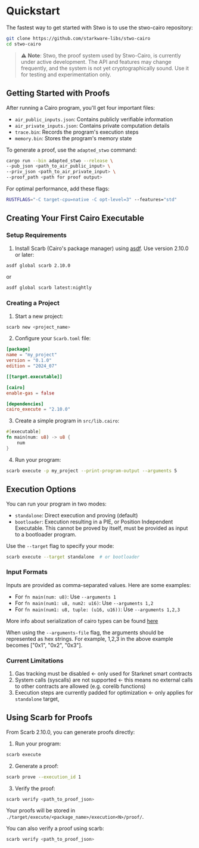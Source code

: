 # Quickstart

The fastest way to get started with Stwo is to use the stwo-cairo repository:

```bash
git clone https://github.com/starkware-libs/stwo-cairo
cd stwo-cairo
```

> ⚠️ **Note**: Stwo, the proof system used by Stwo-Cairo, is currently under active development. The API and features may change frequently, and the system is not yet cryptographically sound. Use it for testing and experimentation only.

## Getting Started with Proofs

After running a Cairo program, you'll get four important files:

- `air_public_inputs.json`: Contains publicly verifiable information
- `air_private_inputs.json`: Contains private computation details
- `trace.bin`: Records the program's execution steps
- `memory.bin`: Stores the program's memory state

To generate a proof, use the `adapted_stwo` command:

```bash
cargo run --bin adapted_stwo --release \
--pub_json <path_to_air_public_input> \
--priv_json <path_to_air_private_input> \
--proof_path <path for proof output>
```

For optimal performance, add these flags:

```bash
RUSTFLAGS="-C target-cpu=native -C opt-level=3" --features="std"
```

## Creating Your First Cairo Executable

### Setup Requirements

1. Install Scarb (Cairo's package manager) using [asdf](https://asdf-vm.com/). Use version 2.10.0 or later:

```bash
asdf global scarb 2.10.0
```

or

```bash
asdf global scarb latest:nightly
```

### Creating a Project

1. Start a new project:

```bash
scarb new <project_name>
```

2. Configure your `Scarb.toml` file:

```toml
[package]
name = "my_project"
version = "0.1.0"
edition = "2024_07"

[[target.executable]]

[cairo]
enable-gas = false

[dependencies]
cairo_execute = "2.10.0"
```

3. Create a simple program in `src/lib.cairo`:

```rust
#[executable]
fn main(num: u8) -> u8 {
    num
}
```

4. Run your program:

```bash
scarb execute -p my_project --print-program-output --arguments 5
```

## Execution Options

You can run your program in two modes:

- `standalone`: Direct execution and proving (default)
- `bootloader`: Execution resulting in a PIE, or Position Independent Executable. This cannot be proved by itself, must be provided as input to a bootloader program.

Use the `--target` flag to specify your mode:

```bash
scarb execute --target standalone  # or bootloader
```

### Input Formats

Inputs are provided as comma-separated values. Here are some examples:

- For `fn main(num: u8)`: Use `--arguments 1`
- For `fn main(num1: u8, num2: u16)`: Use `--arguments 1,2`
- For `fn main(num1: u8, tuple: (u16, u16))`: Use `--arguments 1,2,3`

More info about serialization of cairo types can be found [here](https://docs.starknet.io/architecture-and-concepts/smart-contracts/serialization-of-cairo-types/)

When using the `--arguments-file` flag, the arguments should be represented as hex strings. For example, 1,2,3 in the above example becomes ["0x1", "0x2", "0x3"].

### Current Limitations

1. Gas tracking must be disabled <- only used for Starknet smart contracts
2. System calls (syscalls) are not supported <- this means no external calls to other contracts are allowed (e.g. corelib functions)
3. Execution steps are currently padded for optimization <- only applies for `standalone` target,

## Using Scarb for Proofs

From Scarb 2.10.0, you can generate proofs directly:

1. Run your program:

```bash
scarb execute
```

2. Generate a proof:

```bash
scarb prove --execution_id 1
```

3. Verify the proof:

```bash
scarb verify <path_to_proof_json>
```

Your proofs will be stored in `./target/execute/<package_name>/execution<N>/proof/`.

You can also verify a proof using scarb:

```bash
scarb verify <path_to_proof_json>
```
